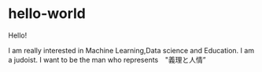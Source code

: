 # hello-world
Hello!

I am really interested in Machine Learning,Data science and Education.
I am a judoist.
I want to be the man who represents　"義理と人情”
